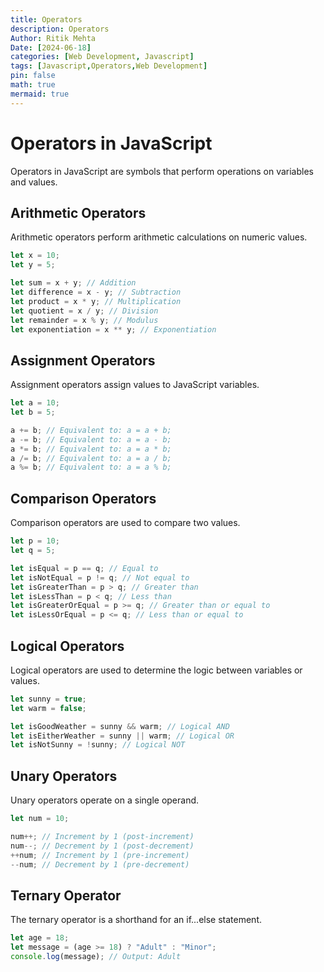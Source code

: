 ```yaml
---
title: Operators
description: Operators
Author: Ritik Mehta
Date: [2024-06-18]
categories: [Web Development, Javascript]
tags: [Javascript,Operators,Web Development]
pin: false
math: true
mermaid: true
---
```


# Operators in JavaScript

Operators in JavaScript are symbols that perform operations on variables and values.

## Arithmetic Operators

Arithmetic operators perform arithmetic calculations on numeric values.

```javascript
let x = 10;
let y = 5;

let sum = x + y; // Addition
let difference = x - y; // Subtraction
let product = x * y; // Multiplication
let quotient = x / y; // Division
let remainder = x % y; // Modulus
let exponentiation = x ** y; // Exponentiation
````

## Assignment Operators

Assignment operators assign values to JavaScript variables.

````javascript
let a = 10;
let b = 5;

a += b; // Equivalent to: a = a + b;
a -= b; // Equivalent to: a = a - b;
a *= b; // Equivalent to: a = a * b;
a /= b; // Equivalent to: a = a / b;
a %= b; // Equivalent to: a = a % b;
````
## Comparison Operators

Comparison operators are used to compare two values.

````javascript
let p = 10;
let q = 5;

let isEqual = p == q; // Equal to
let isNotEqual = p != q; // Not equal to
let isGreaterThan = p > q; // Greater than
let isLessThan = p < q; // Less than
let isGreaterOrEqual = p >= q; // Greater than or equal to
let isLessOrEqual = p <= q; // Less than or equal to
````
## Logical Operators

Logical operators are used to determine the logic between variables or values.

````javascript
let sunny = true;
let warm = false;

let isGoodWeather = sunny && warm; // Logical AND
let isEitherWeather = sunny || warm; // Logical OR
let isNotSunny = !sunny; // Logical NOT
````

## Unary Operators

Unary operators operate on a single operand.

````javascript
let num = 10;

num++; // Increment by 1 (post-increment)
num--; // Decrement by 1 (post-decrement)
++num; // Increment by 1 (pre-increment)
--num; // Decrement by 1 (pre-decrement)
````
## Ternary Operator

The ternary operator is a shorthand for an if...else statement.

````javascript
let age = 18;
let message = (age >= 18) ? "Adult" : "Minor";
console.log(message); // Output: Adult
````
